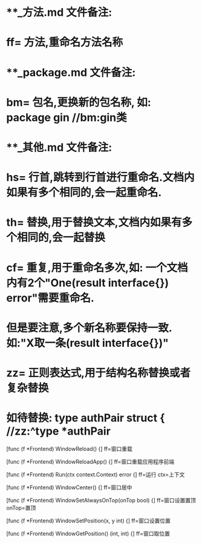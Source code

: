 # **_方法.md 文件备注:
# ff= 方法,重命名方法名称
# 
# **_package.md 文件备注:
# bm= 包名,更换新的包名称, 如: package gin //bm:gin类
#
# **_其他.md 文件备注:
# hs= 行首,跳转到行首进行重命名.文档内如果有多个相同的,会一起重命名.
# th= 替换,用于替换文本,文档内如果有多个相同的,会一起替换
# cf= 重复,用于重命名多次,如: 一个文档内有2个"One(result interface{}) error"需要重命名.
#     但是要注意,多个新名称要保持一致. 如:"X取一条(result interface{})"
# zz= 正则表达式,用于结构名称替换或者复杂替换
#     如待替换: type authPair struct { //zz:^type *authPair

[func (f *Frontend) WindowReload() {]
ff=窗口重载

[func (f *Frontend) WindowReloadApp() {]
ff=窗口重载应用程序前端

[func (f *Frontend) Run(ctx context.Context) error {]
ff=运行
ctx=上下文

[func (f *Frontend) WindowCenter() {]
ff=窗口居中

[func (f *Frontend) WindowSetAlwaysOnTop(onTop bool) {]
ff=窗口设置置顶
onTop=置顶

[func (f *Frontend) WindowSetPosition(x, y int) {]
ff=窗口设置位置

[func (f *Frontend) WindowGetPosition() (int, int) {]
ff=窗口取位置

